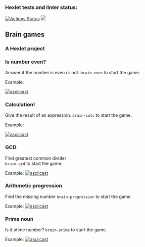 ### Hexlet tests and linter status:
[![Actions Status](https://github.com/shiffter/python-project-lvl1/workflows/hexlet-check/badge.svg)](https://github.com/shiffter/python-project-lvl1/actions)
<a href="https://codeclimate.com/github/shiffter/first_project"><img src="https://api.codeclimate.com/v1/badges/a99a88d28ad37a79dbf6/maintainability" /></a>



## Brain games
### A Hexlet project


### Is number even?

Answer if the number is even or not.
`brain-even` to start the game.

Example:

[![asciicast](https://asciinema.org/a/439890.svg)](https://asciinema.org/a/439890)

### Calculation!

Give the result of an expression.
`brain-calc` to start the game.

Example:

[![asciicast](https://asciinema.org/a/439890.svg)](https://asciinema.org/a/439890)


### GCD

Find greatest common divider  
`brain-gcd` to start the game.

Example:
[![asciicast](https://asciinema.org/a/441158.svg)](https://asciinema.org/a/441158)


### Arithmetic progression 

Find the missing number 
`brain-progression` to start the game.

Example: 
[![asciicast](https://asciinema.org/a/445185.svg)](https://asciinema.org/a/445185)


### Prime noun

Is it ptime number?
`brain-prime` to start the game.

Example:
[![asciicast](https://asciinema.org/a/448609.svg)](https://asciinema.org/a/448609)

